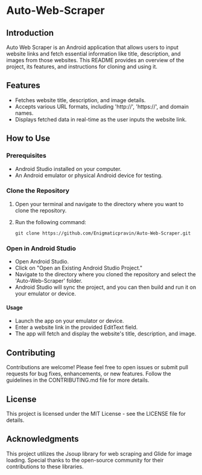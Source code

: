 # Auto-Web-Scraper
## Introduction

Auto Web Scraper is an Android application that allows users to input website links and fetch essential information like title, description, and images from those websites. This README provides an overview of the project, its features, and instructions for cloning and using it.

## Features

- Fetches website title, description, and image details.
- Accepts various URL formats, including 'http://', 'https://', and domain names.
- Displays fetched data in real-time as the user inputs the website link.

## How to Use

### Prerequisites

- Android Studio installed on your computer.
- An Android emulator or physical Android device for testing.

### Clone the Repository

1. Open your terminal and navigate to the directory where you want to clone the repository.
2. Run the following command:

   ```shell
   git clone https://github.com/Enigmaticpravin/Auto-Web-Scraper.git

### Open in Android Studio
- Open Android Studio.
- Click on "Open an Existing Android Studio Project."
- Navigate to the directory where you cloned the repository and select the 'Auto-Web-Scraper' folder.
- Android Studio will sync the project, and you can then build and run it on your emulator or device.
#### Usage
- Launch the app on your emulator or device.
- Enter a website link in the provided EditText field.
- The app will fetch and display the website's title, description, and image.

## Contributing
Contributions are welcome! Please feel free to open issues or submit pull requests for bug fixes, enhancements, or new features. Follow the guidelines in the CONTRIBUTING.md file for more details.

## License
This project is licensed under the MIT License - see the LICENSE file for details.

## Acknowledgments
This project utilizes the Jsoup library for web scraping and Glide for image loading.
Special thanks to the open-source community for their contributions to these libraries.
